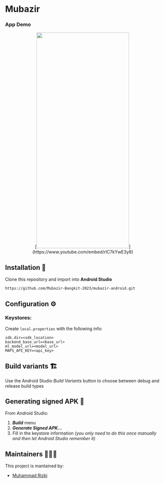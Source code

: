 # Mubazir
### App Demo
<div align="center">
[<img src="https://img.youtube.com/vi/rIC7kYwE3y8/hqdefault.jpg" width="300" height="700"
/>](https://www.youtube.com/embed/rIC7kYwE3y8)
</div>

## Installation 🔨
Clone this repository and import into **Android Studio**
```bash
https://github.com/Mubazir-Bangkit-2023/mubazir-android.git
```

## Configuration ⚙️
### Keystores:
Create `local.properties` with the following info:
```properties
sdk.dir=<sdk_location>
backend_base_url=<base_url>
ml_model_url=<model_url>
MAPS_API_KEY=<api_key>
```

## Build variants 🏗️
Use the Android Studio *Build Variants* button to choose between debug and release build types


## Generating signed APK 📱
From Android Studio:
1. ***Build*** menu
2. ***Generate Signed APK...***
3. Fill in the keystore information *(you only need to do this once manually and then let Android Studio remember it)*

## Maintainers 🧑‍🤝‍🧑
This project is mantained by:
* [Muhammad Rizki](https://github.com/mrizki-22)
